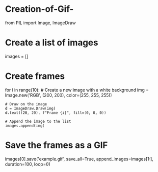 # Creation-of-Gif-
from PIL import Image, ImageDraw

# Create a list of images
images = []

# Create frames
for i in range(10):
    # Create a new image with a white background
    img = Image.new('RGB', (200, 200), color=(255, 255, 255))
    
    # Draw on the image
    d = ImageDraw.Draw(img)
    d.text((20, 20), f"Frame {i}", fill=(0, 0, 0))
    
    # Append the image to the list
    images.append(img)

# Save the frames as a GIF
images[0].save('example.gif',
               save_all=True,
               append_images=images[1:],
               duration=100,
               loop=0)
